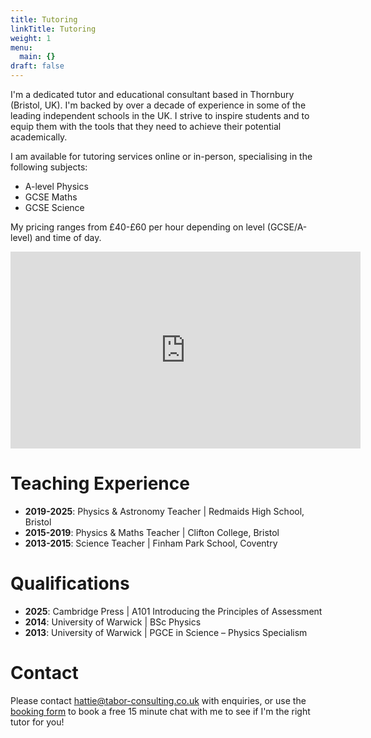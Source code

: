 ```yaml
---
title: Tutoring
linkTitle: Tutoring
weight: 1
menu:
  main: {}
draft: false
---
```


I'm a dedicated tutor and educational consultant based in Thornbury (Bristol, UK). I'm backed by over a decade of experience in some of the leading independent schools in the UK. I strive to inspire students and to equip them with the tools that they need to achieve their potential academically.

I am available for tutoring services online or in-person, specialising in the following subjects:

- A-level Physics
- GCSE Maths
- GCSE Science

My pricing ranges from £40-£60 per hour depending on level  (GCSE/A-level) and time of day.

<div class="video-container">
  <iframe width="560" height="315" src="https://www.youtube.com/embed/PlkBXsVSC2w?si=xkyJuGSXt0wqn0OV" title="YouTube video player" frameborder="0" allow="accelerometer; autoplay; clipboard-write; encrypted-media; gyroscope; picture-in-picture; web-share" referrerpolicy="strict-origin-when-cross-origin" allowfullscreen></iframe>
</div>

# Teaching Experience

- **2019-2025**: Physics & Astronomy Teacher | Redmaids High School, Bristol
- **2015-2019**: Physics & Maths Teacher | Clifton College, Bristol
- **2013-2015**: Science Teacher | Finham Park School, Coventry

# Qualifications

- **2025**: Cambridge Press | A101 Introducing the Principles of Assessment
- **2014**: University of Warwick | BSc Physics
- **2013**: University of Warwick | PGCE in Science – Physics Specialism

# Contact

Please contact hattie@tabor-consulting.co.uk with enquiries, or use the <a href="https://tabor-consulting.co.uk/booking" target="_blank">booking form</a> to book a free 15 minute chat with me to see if I'm the right tutor for you!
